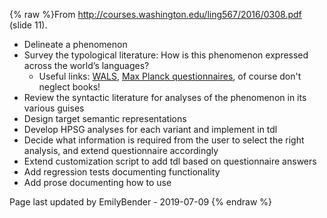 {% raw %}From <http://courses.washington.edu/ling567/2016/0308.pdf> (slide 11).

- Delineate a phenomenon
- Survey the typological literature: How is this phenomenon expressed
across the world’s languages?
  - Useful links: [WALS](https://wals.info), [Max Planck
questionnaires](https://www.eva.mpg.de/lingua/tools-at-lingboard/questionnaires.php?),
of course don't neglect books!
- Review the syntactic literature for analyses of the phenomenon in
its various guises
- Design target semantic representations
- Develop HPSG analyses for each variant and implement in tdl
- Decide what information is required from the user to select the
right analysis, and extend questionnaire accordingly
- Extend customization script to add tdl based on questionnaire
answers
- Add regression tests documenting functionality
- Add prose documenting how to use

Page last updated by EmilyBender - 2019-07-09
{% endraw %}